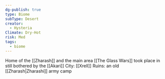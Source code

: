 ```yaml
---
dg-publish: true
type: Biome
subType: Desert
creator:
  - Hysteria
Climate: Dry-Hot
risk: Med
tags:
  - biome
---
```


Home of the [[Zharash]] and the main area [[The Glass Wars]] took place in
still bothered by the [[Akari]]
City: [[Xrell]]
Ruins: an old [[Zharash|Zharashi]] army camp